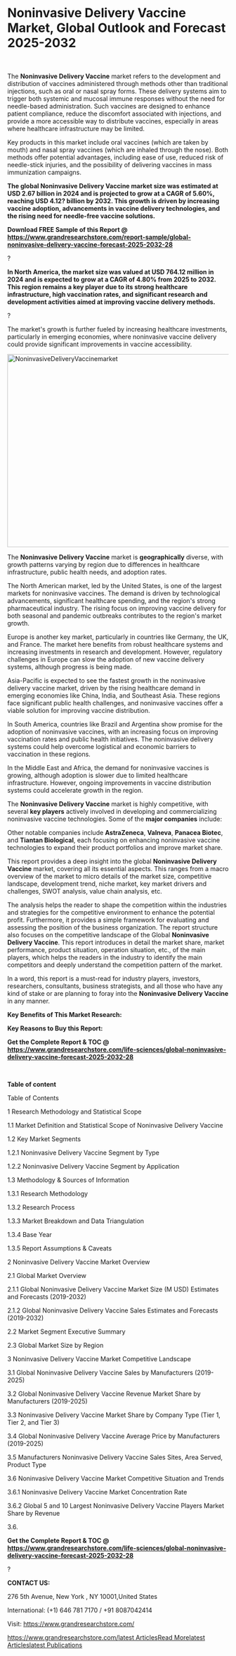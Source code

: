 <h1>Noninvasive Delivery Vaccine Market, Global Outlook and Forecast 2025-2032</h1><br/><p>The <strong>Noninvasive Delivery Vaccine</strong> market refers to the development and distribution of vaccines administered through methods other than traditional injections, such as oral or nasal spray forms. These delivery systems aim to trigger both systemic and mucosal immune responses without the need for needle-based administration. Such vaccines are designed to enhance patient compliance, reduce the discomfort associated with injections, and provide a more accessible way to distribute vaccines, especially in areas where healthcare infrastructure may be limited.</p>
 
 
 
 <p>Key products in this market include oral vaccines (which are taken by mouth) and nasal spray vaccines (which are inhaled through the nose). Both methods offer potential advantages, including ease of use, reduced risk of needle-stick injuries, and the possibility of delivering vaccines in mass immunization campaigns.</p>
 
 
 
 <p><strong>The global Noninvasive Delivery Vaccine market size was estimated at USD 2.67 billion in 2024 and is projected to grow at a <strong>CAGR</strong> of 5.60%, reaching USD 4.12? billion by 2032. This growth is driven by increasing vaccine adoption, advancements in vaccine delivery technologies, and the rising need for needle-free vaccine solutions.</strong></p>
 
 
 
 <div><b>Download FREE Sample of this Report @ <a href="https://www.grandresearchstore.com/report-sample/global-noninvasive-delivery-vaccine-forecast-2025-2032-28">https://www.grandresearchstore.com/report-sample/global-noninvasive-delivery-vaccine-forecast-2025-2032-28</a></b></div>
 
 
 
 <p>? </p>
 
 
 
 <p><strong>In North America, the market size was valued at USD 764.12 million in 2024 and is expected to grow at a <strong>CAGR</strong> of 4.80% from 2025 to 2032. This region remains a key player due to its strong healthcare infrastructure, high vaccination rates, and significant research and development activities aimed at improving vaccine delivery methods.</strong></p>
 
 
 
 <p>? </p>
 
 
 
 <p>The market&#39;s growth is further fueled by increasing healthcare investments, particularly in emerging economies, where noninvasive vaccine delivery could provide significant improvements in vaccine accessibility.</p>
 
 
 
 <p><img alt="NoninvasiveDeliveryVaccinemarket" src="https://www.grandresearchstore.com/assets/report-images/NoninvasiveDeliveryVaccinemarket.png" style="width: 730px; height: 438px;" /></p>
 
 
 
 <p>The <strong>Noninvasive Delivery Vaccine</strong> market is <strong>geographically</strong> diverse, with growth patterns varying by region due to differences in healthcare infrastructure, public health needs, and adoption rates.</p>
 
 
 
 <p>The North American market, led by the United States, is one of the largest markets for noninvasive vaccines. The demand is driven by technological advancements, significant healthcare spending, and the region&#39;s strong pharmaceutical industry. The rising focus on improving vaccine delivery for both seasonal and pandemic outbreaks contributes to the region&#39;s market growth.</p>
 
 
 
 <p>Europe is another key market, particularly in countries like Germany, the UK, and France. The market here benefits from robust healthcare systems and increasing investments in research and development. However, regulatory challenges in Europe can slow the adoption of new vaccine delivery systems, although progress is being made.</p>
 
 
 
 <p>Asia-Pacific is expected to see the fastest growth in the noninvasive delivery vaccine market, driven by the rising healthcare demand in emerging economies like China, India, and Southeast Asia. These regions face significant public health challenges, and noninvasive vaccines offer a viable solution for improving vaccine distribution.</p>
 
 
 
 <p>In South America, countries like Brazil and Argentina show promise for the adoption of noninvasive vaccines, with an increasing focus on improving vaccination rates and public health initiatives. The noninvasive delivery systems could help overcome logistical and economic barriers to vaccination in these regions.</p>
 
 
 
 <p>In the Middle East and Africa, the demand for noninvasive vaccines is growing, although adoption is slower due to limited healthcare infrastructure. However, ongoing improvements in vaccine distribution systems could accelerate growth in the region.</p>
 
 
 
 <p>The <strong>Noninvasive Delivery Vaccine</strong> market is highly competitive, with several <strong>key players</strong> actively involved in developing and commercializing noninvasive vaccine technologies. Some of the <strong>major companies</strong> include:</p>
 
 
 
 <p>Other notable companies include <strong>AstraZeneca</strong>, <strong>Valneva</strong>, <strong>Panacea Biotec</strong>, and <strong>Tiantan Biological</strong>, each focusing on enhancing noninvasive vaccine technologies to expand their product portfolios and improve market share.</p>
 
 
 
 <p>This report provides a deep insight into the global <strong>Noninvasive Delivery Vaccine</strong> market, covering all its essential aspects. This ranges from a macro overview of the market to micro details of the market size, competitive landscape, development trend, niche market, key market drivers and challenges, SWOT analysis, value chain analysis, etc.</p>
 
 
 
 <p>The analysis helps the reader to shape the competition within the industries and strategies for the competitive environment to enhance the potential profit. Furthermore, it provides a simple framework for evaluating and assessing the position of the business organization. The report structure also focuses on the competitive landscape of the Global <strong>Noninvasive Delivery Vaccine</strong>. This report introduces in detail the market share, market performance, product situation, operation situation, etc., of the main players, which helps the readers in the industry to identify the main competitors and deeply understand the competition pattern of the market.</p>
 
 
 
 <p>In a word, this report is a must-read for industry players, investors, researchers, consultants, business strategists, and all those who have any kind of stake or are planning to foray into the <strong>Noninvasive Delivery Vaccine</strong> in any manner.</p>
 
 
 
 <p><strong>Key Benefits of This Market Research:</strong></p>
 
 
 
 <p><strong>Key <strong>Reasons to Buy</strong> this Report:</strong></p>
 
 
 
 <div><b>Get the Complete Report & TOC @ <a href="https://www.grandresearchstore.com/life-sciences/global-noninvasive-delivery-vaccine-forecast-2025-2032-28">https://www.grandresearchstore.com/life-sciences/global-noninvasive-delivery-vaccine-forecast-2025-2032-28</a></b></div>
 
 
 
 <p><br />
 
 <b>Table of content</b></p>
 
 
 
 <p>Table of Contents<br />
 
 1 Research Methodology and Statistical Scope<br />
 
 1.1 Market Definition and Statistical Scope of Noninvasive Delivery Vaccine<br />
 
 1.2 Key Market Segments<br />
 
 1.2.1 Noninvasive Delivery Vaccine Segment by Type<br />
 
 1.2.2 Noninvasive Delivery Vaccine Segment by Application<br />
 
 1.3 Methodology & Sources of Information<br />
 
 1.3.1 Research Methodology<br />
 
 1.3.2 Research Process<br />
 
 1.3.3 Market Breakdown and Data Triangulation<br />
 
 1.3.4 Base Year<br />
 
 1.3.5 Report Assumptions & Caveats<br />
 
 2 Noninvasive Delivery Vaccine Market Overview<br />
 
 2.1 Global Market Overview<br />
 
 2.1.1 Global Noninvasive Delivery Vaccine Market Size (M USD) Estimates and Forecasts (2019-2032)<br />
 
 2.1.2 Global Noninvasive Delivery Vaccine Sales Estimates and Forecasts (2019-2032)<br />
 
 2.2 Market Segment Executive Summary<br />
 
 2.3 Global Market Size by Region<br />
 
 3 Noninvasive Delivery Vaccine Market Competitive Landscape<br />
 
 3.1 Global Noninvasive Delivery Vaccine Sales by Manufacturers (2019-2025)<br />
 
 3.2 Global Noninvasive Delivery Vaccine Revenue Market Share by Manufacturers (2019-2025)<br />
 
 3.3 Noninvasive Delivery Vaccine Market Share by Company Type (Tier 1, Tier 2, and Tier 3)<br />
 
 3.4 Global Noninvasive Delivery Vaccine Average Price by Manufacturers (2019-2025)<br />
 
 3.5 Manufacturers Noninvasive Delivery Vaccine Sales Sites, Area Served, Product Type<br />
 
 3.6 Noninvasive Delivery Vaccine Market Competitive Situation and Trends<br />
 
 3.6.1 Noninvasive Delivery Vaccine Market Concentration Rate<br />
 
 3.6.2 Global 5 and 10 Largest Noninvasive Delivery Vaccine Players Market Share by Revenue<br />
 
 3.6.</p>
 
 
 
 <div><b>Get the Complete Report & TOC @ <a href="https://www.grandresearchstore.com/life-sciences/global-noninvasive-delivery-vaccine-forecast-2025-2032-28">https://www.grandresearchstore.com/life-sciences/global-noninvasive-delivery-vaccine-forecast-2025-2032-28</a></b></div>
 
 
 
 <p>? </p>
 
 
 
 <p><b>CONTACT US:</b><br />
 
 276 5th Avenue, New York , NY 10001,United States<br />
 
 International: (+1) 646 781 7170 / +91 8087042414<br />
 
 Visit: <a href="https://www.grandresearchstore.com/">https://www.grandresearchstore.com/</a><br />
 
 <a href="https://gyeongbokgung.com">https://www.grandresearchstore.com/</a><a href="https://hallyeomaritime.com">latest Articles</a><a href="https://jingwansa.com">Read More</a><a href="https://nguoiviet.jp/">latest Articles</a><a href="https://www.intelmarketresearch.com/">latest Publications</a></p>